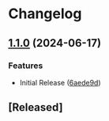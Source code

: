 # Changelog

## [1.1.0](https://github.com/SELISEdigitalplatforms/gotenberg/compare/gotenberg-v1.0.0...gotenberg/v1.1.0) (2024-06-17)


### Features

* Initial Release ([6aede9d](https://github.com/SELISEdigitalplatforms/gotenberg/commit/6aede9d38d052ecd3f1ae2f412693d5e1c29d677))

## [Released]
